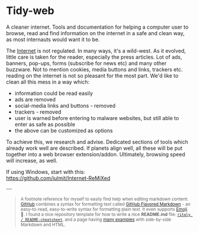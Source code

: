 # Tidy-web
A cleaner internet. Tools and documentation for helping a computer user to browse, read and find information on the internet in a safe and clean way, as most internauts would want it to be.

The [Internet](https://en.wikipedia.org/wiki/Internet) is not regulated. In many ways, it's a wild-west. As it evolved, little care is taken for the reader, especially the press articles. Lot of ads, banners, pop-ups, forms (subscribe for news etc) and many other buzzware. Not to mention cookies, media buttons and links, trackers etc. reading on the internet is not so pleasant for the most part. We'd like to clean all this mess in a way which:
- information could be read easily
- ads are removed
- social-media links and buttons - removed
- trackers - removed
- user is warned before entering to malware websites, but still able to enter as safe as possible
- the above can be customized as options

To achieve this, we research and advise. Dedicated sections of tools which already work well are described. If planets align well, all these will be put together into a web browser extension/addon. Ultimately, browsing speed will increase, as well.

If using Windows, start with this:</br>
https://github.com/iulmit/Internet-ReMiXed

<!-- Some hidden content, as an example -->

<sub>---</sub>
><sub>A footnote reference for myself to easily find help when editing markdown content: [GitHub](https://github.com/) combines a syntax for formatting text called [GitHub Flavored Markdown](https://docs.github.com/en/get-started/writing-on-github/getting-started-with-writing-and-formatting-on-github/basic-writing-and-formatting-syntax) - an easy-to-read, easy-to-write syntax for formatting plain text. It even supports [Emoji](https://github.com/ikatyang/emoji-cheat-sheet/blob/master/README.md) :muscle:. I found a nice repository template for how to write a nice **README.md** file: [`ritaly / README-cheatsheet`](https://github.com/ritaly/README-cheatsheet), and a page having [many examples](https://github.github.com/gfm/) with side-by-side Markdown and HTML.</sub>
